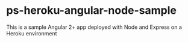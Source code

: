# ps-heroku-angular-node-sample
This is a sample Angular 2+ app deployed with Node and Express on a Heroku environment
